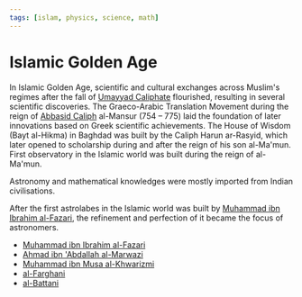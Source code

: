 ```yaml
---
tags: [islam, physics, science, math]
---
```


# Islamic Golden Age

In Islamic Golden Age, scientific and cultural exchanges across Muslim's regimes
after the fall of [Umayyad Caliphate](202302241657.md) flourished, resulting in
several scientific discoveries. The Graeco-Arabic Translation Movement during
the reign of [Abbasid Caliph](202302271620.md) al-Mansur (754 – 775) laid the foundation of later
innovations based on Greek scientific achievements. The House of Wisdom (Bayt
al-Hikma) in Baghdad was built by the Caliph Harun ar-Rasyid, which later
opened to scholarship during and after the reign of his son al-Ma'mun. First
observatory in the Islamic world was built during the reign of al-Ma'mun.

Astronomy and mathematical knowledges were mostly imported from Indian
civilisations.

After the first astrolabes in the Islamic world was built by [Muhammad ibn Ibrahim al-Fazari](202501072333.md),
the refinement and perfection of it became the focus of astronomers.

- [Muhammad ibn Ibrahim al-Fazari](202501072333.md)
- [Ahmad ibn 'Abdallah al-Marwazi](202501072342.md)
- [Muhammad ibn Musa al-Khwarizmi](202501072346.md)
- [al-Farghani](202501072353.md)
- [al-Battani](202501080023.md)
